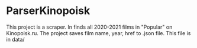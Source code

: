 # ParserKinopoisk

This project is a scraper. In finds all 2020-2021 films in "Popular" on Kinopoisk.ru.
The project saves film name, year, href to .json file. This file is in data/
